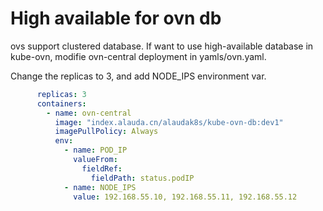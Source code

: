 # High available for ovn db

ovs support clustered database. If want to use high-available database in kube-ovn,
modifie ovn-central deployment in yamls/ovn.yaml.

Change the replicas to 3, and add NODE_IPS environment var.
```yaml
      replicas: 3
      containers:
        - name: ovn-central
          image: "index.alauda.cn/alaudak8s/kube-ovn-db:dev1"
          imagePullPolicy: Always
          env:
            - name: POD_IP
              valueFrom:
                fieldRef:
                  fieldPath: status.podIP
            - name: NODE_IPS
              value: 192.168.55.10, 192.168.55.11, 192.168.55.12
```